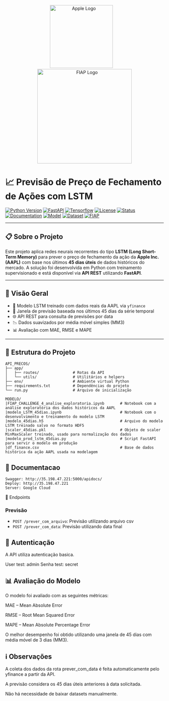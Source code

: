 <div align="center">
  <p float="left" align="middle">
    <img src="https://upload.wikimedia.org/wikipedia/commons/f/fa/Apple_logo_black.svg" alt="Apple Logo" width="200"/>
    &nbsp;&nbsp;&nbsp;&nbsp;
    <img src="https://www.fiap.com.br/wp-content/themes/fiap2016/images/sharing/fiap.png" alt="FIAP Logo" width="300"/>
  </p>
</div>

# 📈 Previsão de Preço de Fechamento de Ações com LSTM

[![Python Version](https://img.shields.io/badge/python-3.11-blue.svg)](https://python.org)
[![FastAPI](https://img.shields.io/badge/FastAPI-REST-green.svg)](https://fastapi.tiangolo.com/)
[![Tensorflow](https://img.shields.io/badge/TensorFlow-2.x-orange)](https://www.tensorflow.org/)
[![License](https://img.shields.io/badge/license-MIT-blue.svg)](LICENSE)
[![Status](https://img.shields.io/badge/status-production-green)](/)
[![Documentation](https://img.shields.io/badge/docs-openapi-green)](/docs)
[![Model](https://img.shields.io/badge/model-LSTM-brightgreen.svg)](/)
[![Dataset](https://img.shields.io/badge/data-yfinance-blue)](https://finance.yahoo.com/)
[![FIAP](https://img.shields.io/badge/FIAP-project-red.svg)](https://www.fiap.com.br)

---

## 📋 Sobre o Projeto

Este projeto aplica redes neurais recorrentes do tipo **LSTM (Long Short-Term Memory)** para prever o preço de fechamento da ação da **Apple Inc. (AAPL)** com base nos últimos **45 dias úteis** de dados históricos do mercado. A solução foi desenvolvida em Python com treinamento supervisionado e está disponível via **API REST** utilizando **FastAPI**.

---

## 🧠 Visão Geral

- 🧠 Modelo LSTM treinado com dados reais da AAPL via `yfinance`
- 🔁 Janela de previsão baseada nos últimos 45 dias da série temporal
- 🌐 API REST para consulta de previsões por data
- 📉 Dados suavizados por média móvel simples (MM3)
- 📊 Avaliação com MAE, RMSE e MAPE

---

## 📁 Estrutura do Projeto

```
API_PRECOS/
├── app/
│   ├── routes/               # Rotas da API
│   └── utils/                # Utilitários e helpers
├── env/                      # Ambiente virtual Python
├── requirements.txt          # Dependências do projeto
└── run.py                    # Arquivo de inicialização

MODELO/
|FIAP_CHALLENGE_4_analise_exploratoria.ipynb       # Notebook com a análise exploratória dos dados históricos da AAPL
|modelo_LSTM_45dias.ipynb                          # Notebook com o desenvolvimento e treinamento do modelo LSTM
|modelo_45dias.h5                                  # Arquivo do modelo LSTM treinado salvo no formato HDF5
|scaler_45dias.pkl                                 # Objeto de scaler MinMaxScaler treinado, usado para normalização dos dados
|modelo_prod_lstm_45dias.py                        # Script FastAPI para servir o modelo em produção
|df_finance.csv                                    # Base de dados histórica da ação AAPL usada na modelagem
```

## 📁 Documentacao

```
Swagger: http://35.198.47.221:5000/apidocs/
Deploy: http://35.198.47.221
Server: Google Cloud

```


🔗 Endpoints

### Previsão
- `POST /prever_com_arquivo`: Previsão utilizando arquivo csv
- `POST /prever_com_data`: Previsão utilizando data final

## 🔐 Autenticação

A API utiliza autenticação basica.

User test: admin
Senha test: secret


## 📊 Avaliação do Modelo
O modelo foi avaliado com as seguintes métricas:

MAE – Mean Absolute Error

RMSE – Root Mean Squared Error

MAPE – Mean Absolute Percentage Error

O melhor desempenho foi obtido utilizando uma janela de 45 dias com média móvel de 3 dias (MM3).

## ℹ️ Observações
A coleta dos dados da rota prever_com_data é feita automaticamente pelo yfinance a partir da API.

A previsão considera os 45 dias úteis anteriores à data solicitada.

Não há necessidade de baixar datasets manualmente.
